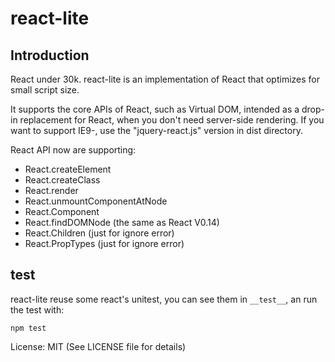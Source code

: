 # react-lite

## Introduction
React under 30k.
react-lite is an implementation of React that optimizes for small script size.

It supports the core APIs of React, such as Virtual DOM, intended as a drop-in
replacement for React, when you don't need server-side rendering. If you want to
support IE9-, use the "jquery-react.js" version in dist directory.

React API now are supporting:
- React.createElement
- React.createClass
- React.render
- React.unmountComponentAtNode
- React.Component
- React.findDOMNode (the same as React V0.14)
- React.Children (just for ignore error)
- React.PropTypes (just for ignore error)

## test

react-lite reuse some react's unitest, you can see them in `__test__`, an run the test with:

```shell
npm test
```

License: MIT (See LICENSE file for details)